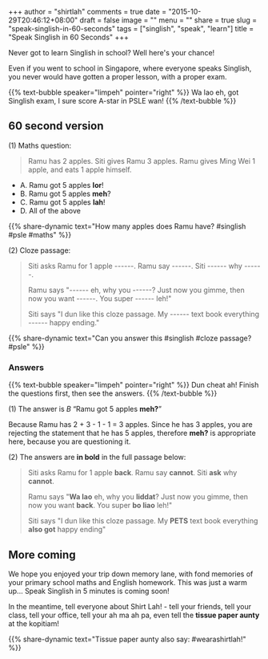 +++
author = "shirtlah"
comments = true
date = "2015-10-29T20:46:12+08:00"
draft = false
image = ""
menu = ""
share = true
slug = "speak-singlish-in-60-seconds"
tags = ["singlish", "speak", "learn"]
title = "Speak Singlish in 60 Seconds"
+++

Never got to learn Singlish in school? Well here's your chance!

Even if you went to school in Singapore, where everyone speaks Singlish,
you never would have gotten a proper lesson, with a proper exam.

{{% text-bubble speaker="limpeh" pointer="right" %}}
Wa lao eh, got Singlish exam, I sure score A-star in PSLE wan!
{{% /text-bubble %}}

## 60 second version

(1) Maths question:

> Ramu has 2 apples. Siti gives Ramu 3 apples. Ramu gives Ming Wei 1 apple, and eats 1 apple himself.

- A. Ramu got 5 apples **lor**!
- B. Ramu got 5 apples **meh**?
- C. Ramu got 5 apples **lah**!
- D. All of the above

{{% share-dynamic text="How many apples does Ramu have? #singlish #psle #maths" %}}

(2) Cloze passage:

> Siti asks Ramu for 1 apple ------. Ramu say ------. Siti ------ why ------.
>
> Ramu says "------ eh, why you ------? Just now you gimme, then now you want ------. You super ------ leh!"
>
> Siti says "I dun like this cloze passage. My ------ text book everything ------ happy ending."

{{% share-dynamic text="Can you answer this #singlish #cloze passage? #psle" %}}

### Answers

{{% text-bubble speaker="limpeh" pointer="right" %}}
Dun cheat ah! Finish the questions first, then see the answers.
{{% /text-bubble %}}

(1) The answer is *B* “Ramu got 5 apples **meh?**”

Because Ramu has 2 + 3 - 1 - 1 = 3 apples. Since he has 3 apples, you are rejecting the statement that he has 5 apples, therefore **meh?** is appropriate here, because you are questioning it.

(2) The answers are **in bold** in the full passage below:

> Siti asks Ramu for 1 apple **back**. Ramu say **cannot**. Siti **ask** why **cannot**.
>
> Ramu says "**Wa lao** eh, why you **liddat**? Just now you gimme, then now you want **back**. You super **bo liao** leh!"
>
> Siti says "I dun like this cloze passage. My **PETS** text book everything **also got** happy ending"

## More coming

We hope you enjoyed your trip down memory lane, with fond memories of your primary school maths and English homework. This was just a warm up... Speak Singlish in 5 minutes is coming soon!

In the meantime, tell everyone about Shirt Lah! - tell your friends, tell your class, tell your office, tell your ah ma ah pa, even tell the **tissue paper aunty** at the kopitiam!

{{% share-dynamic text="Tissue paper aunty also say: #wearashirtlah!" %}}

